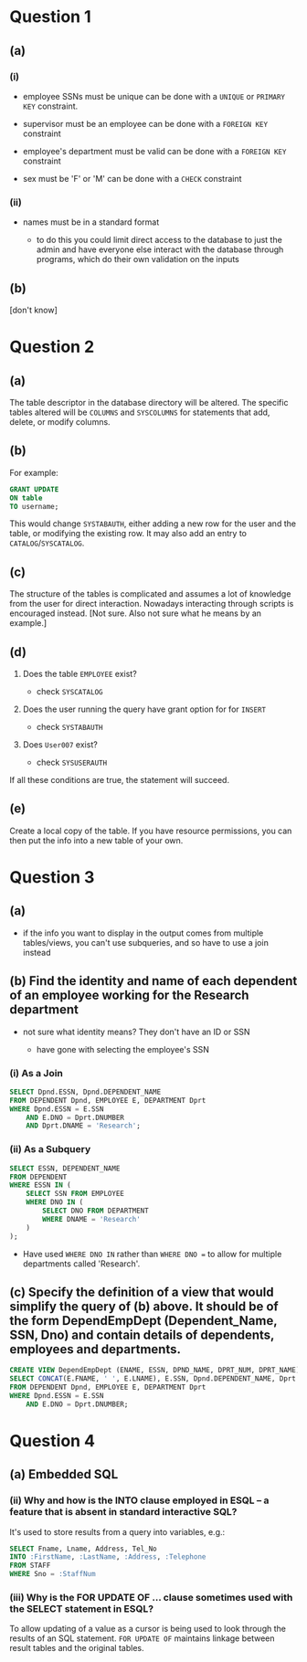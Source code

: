 # Question 1

## (a)

### (i)

* employee SSNs must be unique can be done with a `UNIQUE` or `PRIMARY KEY` constraint.

* supervisor must be an employee can be done with a `FOREIGN KEY` constraint

* employee's department must be valid can be done with a `FOREIGN KEY` constraint

* sex must be 'F' or 'M' can be done with a `CHECK` constraint

### (ii)

* names must be in a standard format

    * to do this you could limit direct access to the database to just the admin and have everyone else interact with the database through programs, which do their own validation on the inputs

## (b)

[don't know]

# Question 2

## (a)

The table descriptor in the database directory will be altered. The specific tables altered will be `COLUMNS` and `SYSCOLUMNS` for statements that add, delete, or modify columns.

## (b)

For example:

```sql
GRANT UPDATE
ON table
TO username;
```

This would change `SYSTABAUTH`, either adding a new row for the user and the table, or modifying the existing row. It may also add an entry to `CATALOG`/`SYSCATALOG`.

## (c)

The structure of the tables is complicated and assumes a lot of knowledge from the user for direct interaction. Nowadays interacting through scripts is encouraged instead. [Not sure. Also not sure what he means by an example.]

## (d)

1. Does the table `EMPLOYEE` exist?

    * check `SYSCATALOG`

2. Does the user running the query have grant option for for `INSERT`

    * check `SYSTABAUTH`

3. Does `User007` exist?

    * check `SYSUSERAUTH`

If all these conditions are true, the statement will succeed.

## (e)

Create a local copy of the table. If you have resource permissions, you can then put the info into a new table of your own.

# Question 3

## (a)

* if the info you want to display in the output comes from multiple tables/views, you can't use subqueries, and so have to use a join instead

## (b) Find the identity and name of each dependent of an employee working for the Research department

* not sure what identity means? They don't have an ID or SSN

    * have gone with selecting the employee's SSN

### (i) As a Join

```sql
SELECT Dpnd.ESSN, Dpnd.DEPENDENT_NAME
FROM DEPENDENT Dpnd, EMPLOYEE E, DEPARTMENT Dprt
WHERE Dpnd.ESSN = E.SSN
    AND E.DNO = Dprt.DNUMBER
    AND Dprt.DNAME = 'Research';
```

### (ii) As a Subquery

```sql
SELECT ESSN, DEPENDENT_NAME
FROM DEPENDENT
WHERE ESSN IN (
    SELECT SSN FROM EMPLOYEE
    WHERE DNO IN (
        SELECT DNO FROM DEPARTMENT
        WHERE DNAME = 'Research'
    )
);
```

* Have used `WHERE DNO IN` rather than `WHERE DNO =` to allow for multiple departments called 'Research'.

## (c) Specify the definition of a view that would simplify the query of (b) above. It should be of the form DependEmpDept (Dependent_Name, SSN, Dno) and contain details of dependents, employees and departments.

```sql
CREATE VIEW DependEmpDept (ENAME, ESSN, DPND_NAME, DPRT_NUM, DPRT_NAME) AS
SELECT CONCAT(E.FNAME, ' ', E.LNAME), E.SSN, Dpnd.DEPENDENT_NAME, Dprt.DNUMBER, Dprt.DNAME
FROM DEPENDENT Dpnd, EMPLOYEE E, DEPARTMENT Dprt
WHERE Dpnd.ESSN = E.SSN
    AND E.DNO = Dprt.DNUMBER;
```

# Question 4

## (a) Embedded SQL

### (ii) Why and how is the INTO clause employed in ESQL – a feature that is absent in standard interactive SQL?

It's used to store results from a query into variables, e.g.:

```sql
SELECT Fname, Lname, Address, Tel_No
INTO :FirstName, :LastName, :Address, :Telephone
FROM STAFF
WHERE Sno = :StaffNum
```

### (iii) Why is the FOR UPDATE OF ... clause sometimes used with the SELECT statement in ESQL?

To allow updating of a value as a cursor is being used to look through the results of an SQL statement. `FOR UPDATE OF` maintains linkage between result tables and the original tables.
